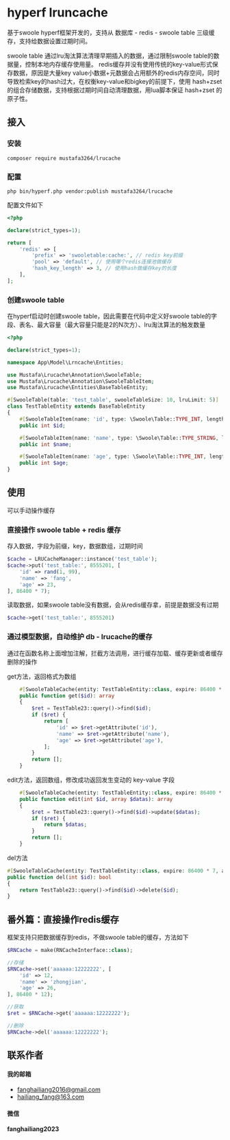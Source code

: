 # hyperf lruncache

基于swoole hyperf框架开发的，支持从 数据库 - redis - swoole table 三级缓存，支持给数据设置过期时间。

swoole table 通过lru淘汰算法清理早期插入的数据，通过限制swoole table的数据量，控制本地内存缓存使用量。
redis缓存并没有使用传统的key-value形式保存数据，原因是大量key value小数据+元数据会占用额外的redis内存空间，同时导致检索key的hash过大，在权衡key-value和bigkey的前提下，使用 hash+zset 的组合存储数据，支持根据过期时间自动清理数据，用lua脚本保证 hash+zset 的原子性。

## 接入

### 安装
```shell
composer require mustafa3264/lrucache
```

### 配置
```shell
php bin/hyperf.php vendor:publish mustafa3264/lrucache
```
配置文件如下
```php
<?php

declare(strict_types=1);

return [
    'redis' => [
        'prefix' => 'swooletable:cache:', // redis key前缀
        'pool' => 'default', // 使用哪个redis连接池做缓存
        'hash_key_length' => 3, // 使用hash做缓存key的长度
    ],
];
```

### 创建swoole table

在hyperf启动时创建swoole table，因此需要在代码中定义好swoole table的字段、表名、最大容量（最大容量只能是2的N次方）、lru淘汰算法的触发数量
```php
<?php

declare(strict_types=1);

namespace App\Model\Lrncache\Entities;

use Mustafa\Lrucache\Annotation\SwooleTable;
use Mustafa\Lrucache\Annotation\SwooleTableItem;
use Mustafa\Lrucache\Entities\BaseTableEntity;

#[SwooleTable(table: 'test_table', swooleTableSize: 10, lruLimit: 5)]
class TestTableEntity extends BaseTableEntity
{
    #[SwooleTableItem(name: 'id', type: \Swoole\Table::TYPE_INT, length: 4)]
    public int $id;

    #[SwooleTableItem(name: 'name', type: \Swoole\Table::TYPE_STRING, length: 64)]
    public int $name;

    #[SwooleTableItem(name: 'age', type: \Swoole\Table::TYPE_INT, length: 3)]
    public int $age;
}

```

## 使用

可以手动操作缓存
### 直接操作 swoole table + redis 缓存

存入数据，字段为前缀，key，数据数组，过期时间

```php
$cache = LRUCacheManager::instance('test_table');
$cache->put('test_table:', 8555201, [
	'id' => rand(1, 99),
	'name' => 'fang',
	'age' => 23,
], 86400 * 7);
```

读取数据，如果swoole table没有数据，会从redis缓存拿，前提是数据没有过期

```php
$cache->get('test_table:', 8555201)
```

### 通过模型数据，自动维护 db - lrucache的缓存

通过在函数名称上面增加注解，拦截方法调用，进行缓存加载、缓存更新或者缓存删除的操作

get方法，返回格式为数组
```php
    #[SwooleTableCache(entity: TestTableEntity::class, expire: 86400 * 7, action: 'get')]
    public function get($id): array
    {
        $ret = TestTable23::query()->find($id);
        if ($ret) {
            return [
                'id' => $ret->getAttribute('id'),
                'name' => $ret->getAttribute('name'),
                'age' => $ret->getAttribute('age'),
            ];
        }
        return [];
    }
```

edit方法，返回数组，修改成功返回发生变动的 key-value 字段
```php
    #[SwooleTableCache(entity: TestTableEntity::class, expire: 86400 * 7, action: 'set')]
    public function edit(int $id, array $datas): array
    {
        $ret = TestTable23::query()->find($id)->update($datas);
        if ($ret) {
            return $datas;
        }
        return [];
    }
```

del方法
```php
#[SwooleTableCache(entity: TestTableEntity::class, expire: 86400 * 7, action: 'del')]
public function del(int $id): bool
{
	return TestTable23::query()->find($id)->delete($id);
}
```

## 番外篇：直接操作redis缓存

框架支持只把数据缓存到redis，不做swoole table的缓存，方法如下

```php
$RNCache = make(RNCacheInterface::class);

//存储
$RNCache->set('aaaaaa:12222222', [
	'id' => 12,
	'name' => 'zhongjian',
	'age' => 26,
], 86400 * 12);

//获取
$ret = $RNCache->get('aaaaaa:12222222');

//删除
$RNCache->del('aaaaaa:12222222');

```

## 联系作者

#### 我的邮箱
- fanghailiang2016@gmail.com
- hailiang_fang@163.com

#### 微信

**fanghailiang2023**